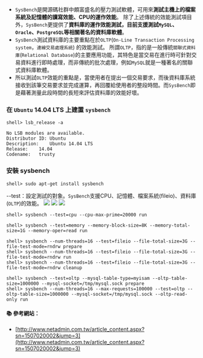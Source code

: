 - `SysBench`是開源碼社群中頗富盛名的壓力測試軟體，可用來**測試主機上的檔案系統及記憶體的讀寫效能、CPU的運作效能**。 
除了上述傳統的效能測試項目外，`SysBench`更提供了**資料庫的運作效能測試，目前支援測試`MySQL`、`Oracle`、`PostgreSQL`等相關著名的資料庫軟體**。 
- `SysBench`測試資料庫的主要重點在於`OLTP`(`On-Line Transaction Processing system`，`連線交易處理系統`) 的效能測試。 
所謂`OLTP`，指的是一般傳統`關聯式資料庫`(`Relational Database`)的主要應用功能，其特色是當交易在進行時可針對交易資料進行即時處理，而非傳統的批次處理，例如`MySQL`就是一種著名的關聯式資料庫軟體。 
- 所以測試`OLTP`效能的重點是，當使用者在提出一個交易要求，而後資料庫系統接收到該筆交易要求並完成運算，再回覆給使用者的整段時間。而`SysBench`即是藉著測量此段時間的長短來評估資料庫的效能好壞。 



### 在 `Ubuntu` 14.04 LTS 上建置 `sysbench`

```
shell> lsb_release -a
```
```
No LSB modules are available.
Distributor ID:	Ubuntu
Description:	Ubuntu 14.04 LTS
Release:	14.04
Codename:	trusty
```
### 安裝 sysbench 
```
shell> sudo apt-get install sysbench
```


--test：設定測試的對象。`SysBench`支援CPU、記憶體、檔案系統(fileio)、資料庫(`OLTP`)的效能。
![](http://www.netadmin.com.tw/images/news/NP150702000215070214031103.png)
![](http://www.netadmin.com.tw/images/news/NP150702000215070214033201.png)
![](http://www.netadmin.com.tw/images/news/NP150702000215070214033302.png)
```
shell> sysbench --test=cpu --cpu-max-prime=20000 run
```
```
shell> sysbench --test=memory --memory-block-size=8K --memory-total-size=1G --memory-oper=read run  
```
```
shell> sysbench --num-threads=16 --test=fileio --file-total-size=3G --file-test-mode=rndrw prepare
shell> sysbench --num-threads=16 --test=fileio --file-total-size=3G --file-test-mode=rndrw run
shell> sysbench --num-threads=16 --test=fileio --file-total-size=3G --file-test-mode=rndrw cleanup
```

```
shell> sysbench --test=oltp --mysql-table-type=myisam --oltp-table-size=1000000 --mysql-socket=/tmp/mysql.sock prepare
shell> sysbench --num-threads=16 --max-requests=100000 --test=oltp --oltp-table-size=1000000 --mysql-socket=/tmp/mysql.sock --oltp-read-only run
```


#### :books: 參考網站：
- [http://www.netadmin.com.tw/article_content.aspx?sn=1507020002&jump=3](http://www.netadmin.com.tw/article_content.aspx?sn=1507020002&jump=3)
